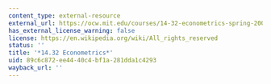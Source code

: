 ```yaml
---
content_type: external-resource
external_url: https://ocw.mit.edu/courses/14-32-econometrics-spring-2007
has_external_license_warning: false
license: https://en.wikipedia.org/wiki/All_rights_reserved
status: ''
title: '*14.32 Econometrics*'
uid: 89c6c872-ee44-40c4-bf1a-281dda1c4293
wayback_url: ''
---
```

